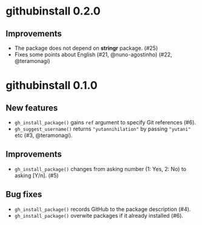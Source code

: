 # githubinstall 0.2.0

## Improvements

- The package does not depend on **stringr** package. (#25)
- Fixes some points about English (#21, @nuno-agostinho) (#22, @teramonagi)

# githubinstall 0.1.0

## New features

- `gh_install_package()` gains `ref` argument to specify Git references (#6).
- `gh_suggest_username()` returns `"yutannihilation"` by passing `"yutani"` etc (#3, @teramonagi).

## Improvements

- `gh_install_package()` changes from asking number (1: Yes, 2: No) to asking [Y/n]. (#5)

## Bug fixes

- `gh_install_package()` records GitHub to the package description (#4).
- `gh_install_package()` overwite packages if it already installed (#6).
